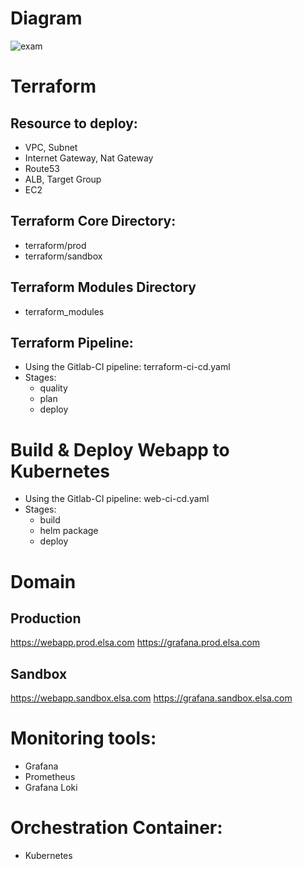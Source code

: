# Diagram 
![exam](https://github.com/user-attachments/assets/60069bdf-0b16-4e7c-8769-ebfbcf4dfee0)

# Terraform
## Resource to deploy:
- VPC, Subnet
- Internet Gateway, Nat Gateway
- Route53
- ALB, Target Group
- EC2
  
## Terraform Core Directory:
- terraform/prod
- terraform/sandbox

## Terraform Modules Directory
- terraform_modules

## Terraform Pipeline:
- Using the Gitlab-CI pipeline: terraform-ci-cd.yaml
- Stages:
  - quality
  - plan
  - deploy


# Build & Deploy Webapp to Kubernetes
- Using the Gitlab-CI pipeline: web-ci-cd.yaml
- Stages:
  - build
  - helm package
  - deploy
 
# Domain
## Production
https://webapp.prod.elsa.com
https://grafana.prod.elsa.com
## Sandbox
https://webapp.sandbox.elsa.com
https://grafana.sandbox.elsa.com

# Monitoring tools:
- Grafana
- Prometheus
- Grafana Loki

# Orchestration Container:
- Kubernetes
